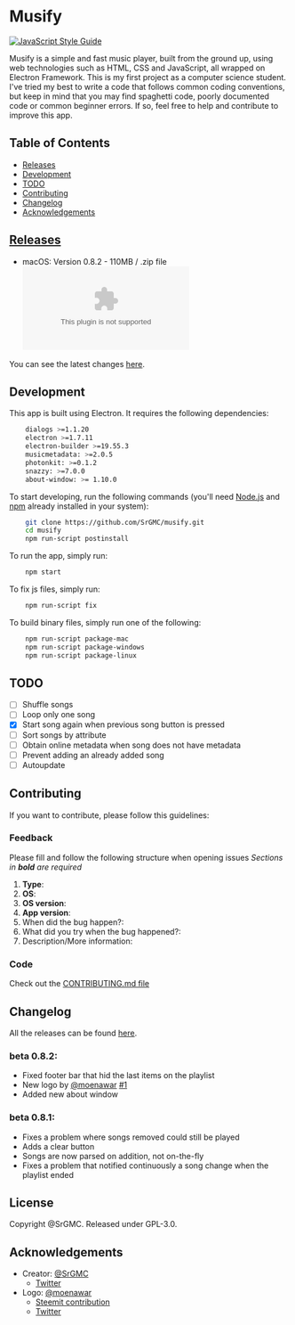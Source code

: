 
# Musify
[![JavaScript Style Guide](https://cdn.rawgit.com/standard/standard/master/badge.svg)](https://github.com/standard/standard)

Musify is a simple and fast music player, built from the ground up, using web technologies such as HTML, CSS and JavaScript, all wrapped on Electron Framework.
This is my first project as a computer science student. I've tried my best to write a code that follows common coding conventions, but keep in mind that you may find spaghetti code, poorly documented code or common beginner errors. If so, feel free to help and contribute to improve this app.

## Table of Contents

 - [Releases](#releases)
 - [Development](#development)
 - [TODO](#todo)
 - [Contributing](#contributing)
 - [Changelog](#changelog)
 - [Acknowledgements](#acknowledgements)

## [Releases](https://github.com/SrGMC/musify/releases)
- macOS: Version 0.8.2 - 110MB / .zip file
	![Download](https://github.com/SrGMC/musify/releases/download/0.8.2/Musify.zip)

You can see the latest changes [here](#changelog).

## Development
This app is built using Electron. It requires the following dependencies:

```bash
    dialogs >=1.1.20
    electron >=1.7.11
    electron-builder >=19.55.3
    musicmetadata: >=2.0.5
    photonkit: >=0.1.2
    snazzy: >=7.0.0
    about-window: >= 1.10.0
```

To start developing, run the following commands (you'll need [Node.js](https://nodejs.org/) and [npm](https://www.npmjs.com/) already installed in your system):

```bash
    git clone https://github.com/SrGMC/musify.git
    cd musify
    npm run-script postinstall
 ```

To run the app, simply run:

```bash
    npm start
```

To fix js files, simply run:

```bash
    npm run-script fix
```

To build binary files, simply run one of the following:

```bash
    npm run-script package-mac
    npm run-script package-windows
    npm run-script package-linux
```

## TODO
- [ ] Shuffle songs
- [ ] Loop only one song
- [x] Start song again when previous song button is pressed
- [ ] Sort songs by attribute
- [ ] Obtain online metadata when song does not have metadata
- [ ] Prevent adding an already added song
- [ ] Autoupdate

## Contributing
If you want to contribute, please follow this guidelines:
### Feedback
Please fill and follow the following structure when opening issues
*Sections in **bold** are required*

1. **Type**:
2. **OS**:
3. **OS version**:
4. **App version**:
5. When did the bug happen?:
6. What did you try when the bug happened?:
7. Description/More information:

### Code
Check out the [CONTRIBUTING.md file](https://github.com/SrGMC/musify/blob/master/CONTRIBUTING.md)

## Changelog
All the releases can be found [here](https://github.com/SrGMC/musify/releases).

### beta 0.8.2:
* Fixed footer bar that hid the last items on the playlist
* New logo by [@moenawar](https://github.com/moenawar85) [#1](https://github.com/SrGMC/musify/issues/1)
* Added new about window

### beta 0.8.1:
* Fixes a problem where songs removed could still be played
* Adds a clear button
* Songs are now parsed on addition, not on-the-fly
* Fixes a problem that notified continuously a song change when the playlist ended

## License
Copyright @SrGMC. Released under GPL-3.0.

## Acknowledgements
- Creator: [@SrGMC](https://github.com/SrGMC)
     + [Twitter](https://twitter.com/Sr_GMC)
- Logo: [@moenawar](https://github.com/moenawar85)
     + [Steemit contribution](https://steemit.com/utopian-io/@moenawar/my-new-logo-design-for-musify)
     + [Twitter](https://twitter.com/moen85)
